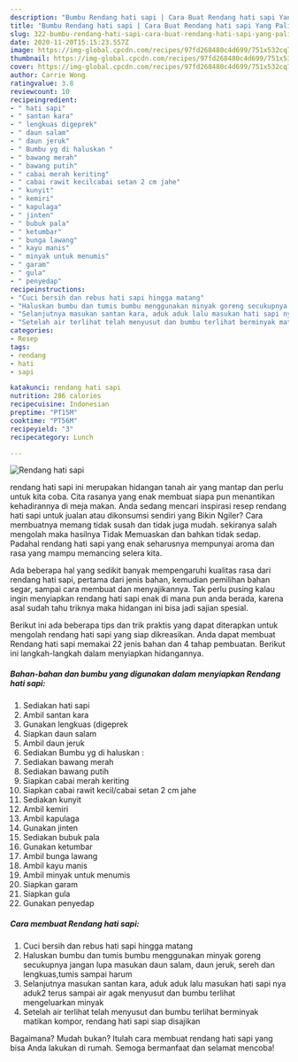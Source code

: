 ```yaml
---
description: "Bumbu Rendang hati sapi | Cara Buat Rendang hati sapi Yang Paling Enak"
title: "Bumbu Rendang hati sapi | Cara Buat Rendang hati sapi Yang Paling Enak"
slug: 322-bumbu-rendang-hati-sapi-cara-buat-rendang-hati-sapi-yang-paling-enak
date: 2020-11-20T15:15:23.557Z
image: https://img-global.cpcdn.com/recipes/97fd268480c4d699/751x532cq70/rendang-hati-sapi-foto-resep-utama.jpg
thumbnail: https://img-global.cpcdn.com/recipes/97fd268480c4d699/751x532cq70/rendang-hati-sapi-foto-resep-utama.jpg
cover: https://img-global.cpcdn.com/recipes/97fd268480c4d699/751x532cq70/rendang-hati-sapi-foto-resep-utama.jpg
author: Carrie Wong
ratingvalue: 3.8
reviewcount: 10
recipeingredient:
- " hati sapi"
- " santan kara"
- " lengkuas digeprek"
- " daun salam"
- " daun jeruk"
- " Bumbu yg di haluskan "
- " bawang merah"
- " bawang putih"
- " cabai merah keriting"
- " cabai rawit kecilcabai setan 2 cm jahe"
- " kunyit"
- " kemiri"
- " kapulaga"
- " jinten"
- " bubuk pala"
- " ketumbar"
- " bunga lawang"
- " kayu manis"
- " minyak untuk menumis"
- " garam"
- " gula"
- " penyedap"
recipeinstructions:
- "Cuci bersih dan rebus hati sapi hingga matang"
- "Haluskan bumbu dan tumis bumbu menggunakan minyak goreng secukupnya jangan lupa masukan daun salam, daun jeruk, sereh dan lengkuas,tumis sampai harum"
- "Selanjutnya masukan santan kara, aduk aduk lalu masukan hati sapi nya aduk2 terus sampai air agak menyusut dan bumbu terlihat mengeluarkan minyak"
- "Setelah air terlihat telah menyusut dan bumbu terlihat berminyak matikan kompor, rendang hati sapi siap disajikan"
categories:
- Resep
tags:
- rendang
- hati
- sapi

katakunci: rendang hati sapi 
nutrition: 286 calories
recipecuisine: Indonesian
preptime: "PT15M"
cooktime: "PT56M"
recipeyield: "3"
recipecategory: Lunch

---
```



![Rendang hati sapi](https://img-global.cpcdn.com/recipes/97fd268480c4d699/751x532cq70/rendang-hati-sapi-foto-resep-utama.jpg)


rendang hati sapi ini merupakan hidangan tanah air yang mantap dan perlu untuk kita coba. Cita rasanya yang enak membuat siapa pun menantikan kehadirannya di meja makan.
Anda sedang mencari inspirasi resep rendang hati sapi untuk jualan atau dikonsumsi sendiri yang Bikin Ngiler? Cara membuatnya memang tidak susah dan tidak juga mudah. sekiranya salah mengolah maka hasilnya Tidak Memuaskan dan bahkan tidak sedap. Padahal rendang hati sapi yang enak seharusnya mempunyai aroma dan rasa yang mampu memancing selera kita.

Ada beberapa hal yang sedikit banyak mempengaruhi kualitas rasa dari rendang hati sapi, pertama dari jenis bahan, kemudian pemilihan bahan segar, sampai cara membuat dan menyajikannya. Tak perlu pusing kalau ingin menyiapkan rendang hati sapi enak di mana pun anda berada, karena asal sudah tahu triknya maka hidangan ini bisa jadi sajian spesial.




Berikut ini ada beberapa tips dan trik praktis yang dapat diterapkan untuk mengolah rendang hati sapi yang siap dikreasikan. Anda dapat membuat Rendang hati sapi memakai 22 jenis bahan dan 4 tahap pembuatan. Berikut ini langkah-langkah dalam menyiapkan hidangannya.

<!--inarticleads1-->

##### Bahan-bahan dan bumbu yang digunakan dalam menyiapkan Rendang hati sapi:

1. Sediakan  hati sapi
1. Ambil  santan kara
1. Gunakan  lengkuas (digeprek
1. Siapkan  daun salam
1. Ambil  daun jeruk
1. Sediakan  Bumbu yg di haluskan :
1. Sediakan  bawang merah
1. Sediakan  bawang putih
1. Siapkan  cabai merah keriting
1. Siapkan  cabai rawit kecil/cabai setan 2 cm jahe
1. Sediakan  kunyit
1. Ambil  kemiri
1. Ambil  kapulaga
1. Gunakan  jinten
1. Sediakan  bubuk pala
1. Gunakan  ketumbar
1. Ambil  bunga lawang
1. Ambil  kayu manis
1. Ambil  minyak untuk menumis
1. Siapkan  garam
1. Siapkan  gula
1. Gunakan  penyedap




<!--inarticleads2-->

##### Cara membuat Rendang hati sapi:

1. Cuci bersih dan rebus hati sapi hingga matang
1. Haluskan bumbu dan tumis bumbu menggunakan minyak goreng secukupnya jangan lupa masukan daun salam, daun jeruk, sereh dan lengkuas,tumis sampai harum
1. Selanjutnya masukan santan kara, aduk aduk lalu masukan hati sapi nya aduk2 terus sampai air agak menyusut dan bumbu terlihat mengeluarkan minyak
1. Setelah air terlihat telah menyusut dan bumbu terlihat berminyak matikan kompor, rendang hati sapi siap disajikan




Bagaimana? Mudah bukan? Itulah cara membuat rendang hati sapi yang bisa Anda lakukan di rumah. Semoga bermanfaat dan selamat mencoba!
